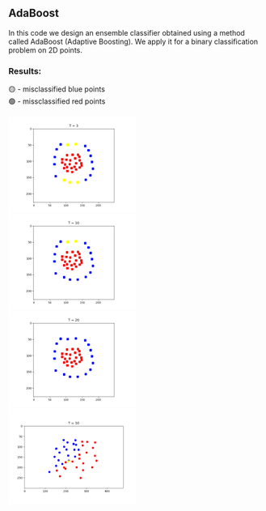 ## AdaBoost

In this code we design an ensemble classifier obtained using a method called AdaBoost (Adaptive Boosting). We apply it for a binary classification problem on 2D points.

### Results:
🟡 - misclassified blue points<br>
🟢 - missclassified red points<br>
<br>
<img src="results/t3_1.png" width="50%">
<img src="results/t10_1.png" width="50%">
<img src="results/t20_1.png" width="50%">
<img src="results/t10_0.png" width="50%">
